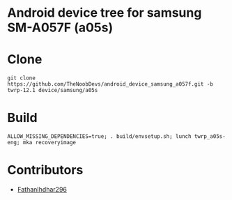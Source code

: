 # Android device tree for samsung SM-A057F (a05s)

# Clone
    git clone https://github.com/TheNoobDevs/android_device_samsung_a057f.git -b twrp-12.1 device/samsung/a05s

# Build
    ALLOW_MISSING_DEPENDENCIES=true; . build/envsetup.sh; lunch twrp_a05s-eng; mka recoveryimage
# Contributors
- [FathanIhdhar296](https://github.com/FathanIhdhar296)